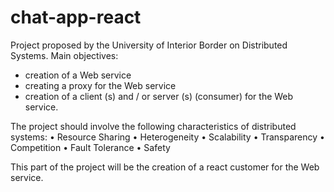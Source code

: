 # chat-app-react
Project proposed by the University of Interior Border on Distributed Systems.
Main objectives:
- creation of a Web service
- creating a proxy for the Web service
- creation of a client (s) and / or server (s) (consumer) for the Web service.

The project should involve the following characteristics of distributed systems:
    • Resource Sharing
    • Heterogeneity
    • Scalability
    • Transparency
    • Competition
    • Fault Tolerance
    • Safety

This part of the project will be the creation of a react customer for the Web service.
